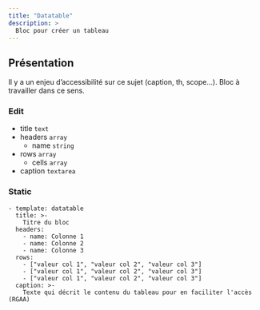 ```yaml
---
title: "Datatable"
description: >
  Bloc pour créer un tableau
---
```


## Présentation

Il y a un enjeu d’accessibilité sur ce sujet (caption, th, scope…). Bloc à travailler dans ce sens.

### Edit

* title ```text```
* headers ```array```
  * name ```string```
* rows ```array```
  * cells ```array```
* caption ```textarea```


### Static

```
- template: datatable
  title: >-
    Titre du bloc
  headers: 
    - name: Colonne 1
    - name: Colonne 2
    - name: Colonne 3
  rows:
    - ["valeur col 1", "valeur col 2", "valeur col 3"]
    - ["valeur col 1", "valeur col 2", "valeur col 3"]
    - ["valeur col 1", "valeur col 2", "valeur col 3"]
  caption: >-
    Texte qui décrit le contenu du tableau pour en faciliter l'accès (RGAA)
```
